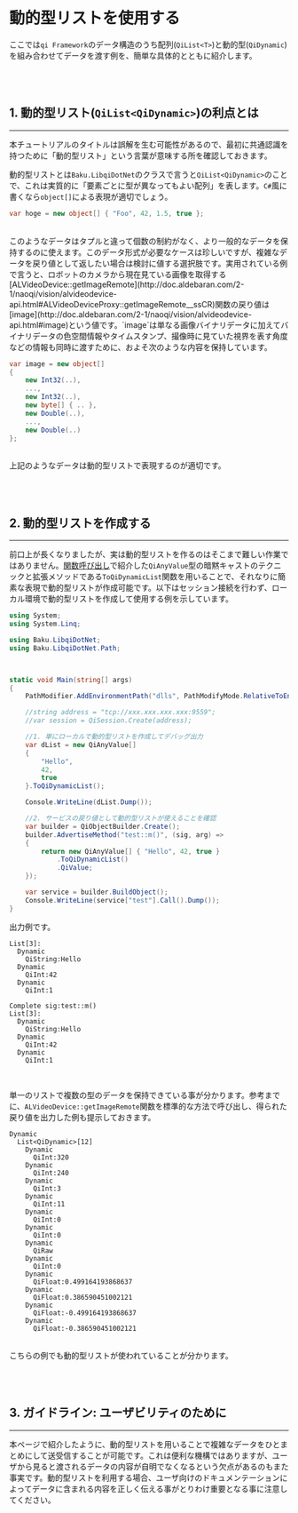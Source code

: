# 動的型リストを使用する

ここでは`qi Framework`のデータ構造のうち配列(`QiList<T>`)と動的型(`QiDynamic`)を組み合わせてデータを渡す例を、簡単な具体的とともに紹介します。


<br/> <br/>
## 1. 動的型リスト(`QiList<QiDynamic>`)の利点とは
- - -
本チュートリアルのタイトルは誤解を生む可能性があるので、最初に共通認識を持つために「動的型リスト」という言葉が意味する所を確認しておきます。

動的型リストとは`Baku.LibqiDotNet`のクラスで言うと`QiList<QiDynamic>`のことで、これは実質的に「要素ごとに型が異なってもよい配列」を表します。`C#`風に書くなら`object[]`による表現が適切でしょう。

```csharp
var hoge = new object[] { "Foo", 42, 1.5, true };
```

<br/>
このようなデータはタプルと違って個数の制約がなく、より一般的なデータを保持するのに使えます。このデータ形式が必要なケースは珍しいですが、複雑なデータを戻り値として返したい場合は検討に値する選択肢です。実用されている例で言うと、ロボットのカメラから現在見ている画像を取得する[ALVideoDevice::getImageRemote](http://doc.aldebaran.com/2-1/naoqi/vision/alvideodevice-api.html#ALVideoDeviceProxy::getImageRemote__ssCR)関数の戻り値は[image](http://doc.aldebaran.com/2-1/naoqi/vision/alvideodevice-api.html#image)という値です。`image`は単なる画像バイナリデータに加えてバイナリデータの色空間情報やタイムスタンプ、撮像時に見ていた視界を表す角度などの情報も同時に渡すために、およそ次のような内容を保持しています。

```csharp
var image = new object[] 
{
    new Int32(..), 
    ..., 
    new Int32(..), 
    new byte[] { .. }, 
    new Double(..), 
    ..., 
    new Double(..)
};
```

<br/>
上記のようなデータは動的型リストで表現するのが適切です。


<br/> <br/>
## 2. 動的型リストを作成する
- - -
前口上が長くなりましたが、実は動的型リストを作るのはそこまで難しい作業ではありません。[関数呼び出し](./method.md)で紹介した`QiAnyValue`型の暗黙キャストのテクニックと拡張メソッドである`ToQiDynamicList`関数を用いることで、それなりに簡素な表現で動的型リストが作成可能です。以下はセッション接続を行わず、ローカル環境で動的型リストを作成して使用する例を示しています。

```csharp
using System;
using System.Linq;

using Baku.LibqiDotNet;
using Baku.LibqiDotNet.Path;



static void Main(string[] args)
{
    PathModifier.AddEnvironmentPath("dlls", PathModifyMode.RelativeToEntryAssembly);

    //string address = "tcp://xxx.xxx.xxx.xxx:9559";
    //var session = QiSession.Create(address);

    //1. 単にローカルで動的型リストを作成してデバッグ出力
    var dList = new QiAnyValue[]
    {
        "Hello",
        42,
        true
    }.ToQiDynamicList();

    Console.WriteLine(dList.Dump());

    //2. サービスの戻り値として動的型リストが使えることを確認
    var builder = QiObjectBuilder.Create();
    builder.AdvertiseMethod("test::m()", (sig, arg) =>
    {
        return new QiAnyValue[] { "Hello", 42, true }
            .ToQiDynamicList()
            .QiValue;
    });

    var service = builder.BuildObject();
    Console.WriteLine(service["test"].Call().Dump());
}
```

出力例です。

```
List[3]:
  Dynamic
    QiString:Hello
  Dynamic
    QiInt:42
  Dynamic
    QiInt:1

Complete sig:test::m()
List[3]:
  Dynamic
    QiString:Hello
  Dynamic
    QiInt:42
  Dynamic
    QiInt:1
```

<br/>

単一のリストで複数の型のデータを保持できている事が分かります。参考までに、`ALVideoDevice::getImageRemote`関数を標準的な方法で呼び出し、得られた戻り値を出力した例も提示しておきます。

```
Dynamic
  List<QiDynamic>[12]
    Dynamic
      QiInt:320
    Dynamic
      QiInt:240
    Dynamic
      QiInt:3
    Dynamic
      QiInt:11
    Dynamic
      QiInt:0
    Dynamic
      QiInt:0
    Dynamic
      QiRaw
    Dynamic
      QiInt:0
    Dynamic
      QiFloat:0.499164193868637
    Dynamic
      QiFloat:0.386590451002121
    Dynamic
      QiFloat:-0.499164193868637
    Dynamic
      QiFloat:-0.386590451002121
```

<br/>
こちらの例でも動的型リストが使われていることが分かります。


<br/> <br/>
## 3. ガイドライン: ユーザビリティのために
- - -
本ページで紹介したように、動的型リストを用いることで複雑なデータをひとまとめにして送受信することが可能です。これは便利な機構ではありますが、ユーザから見ると渡されるデータの内容が自明でなくなるという欠点があるのもまた事実です。動的型リストを利用する場合、ユーザ向けのドキュメンテーションによってデータに含まれる内容を正しく伝える事がとりわけ重要となる事に注意してください。



